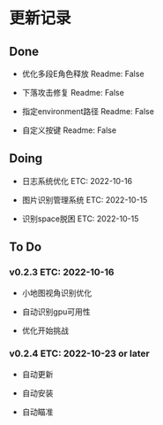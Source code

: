 # 更新记录

## Done

- 优化多段E角色释放 Readme: False

- 下落攻击修复 Readme: False

- 指定environment路径 Readme: False

- 自定义按键 Readme: False

## Doing

- 日志系统优化 ETC: 2022-10-16

- 图片识别管理系统 ETC: 2022-10-15

- 识别space脱困 ETC: 2022-10-15

## To Do

### v0.2.3 ETC: 2022-10-16

- 小地图视角识别优化

- 自动识别gpu可用性

- 优化开始挑战

### v0.2.4 ETC: 2022-10-23 or later

- 自动更新

- 自动安装

- 自动瞄准
